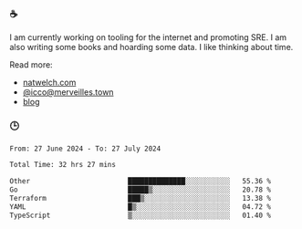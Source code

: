 ### ☕

I am currently working on tooling for the internet and promoting SRE. I am also writing some books and hoarding some data. I like thinking about time. 

Read more:

 - [natwelch.com](https://natwelch.com)
 - [@icco@merveilles.town](https://merveilles.town/@icco)
 - [blog](https://writing.natwelch.com)

### 🕒

<!--START_SECTION:waka-->

```txt
From: 27 June 2024 - To: 27 July 2024

Total Time: 32 hrs 27 mins

Other                        ██████████████░░░░░░░░░░░   55.36 %
Go                           █████▒░░░░░░░░░░░░░░░░░░░   20.78 %
Terraform                    ███▒░░░░░░░░░░░░░░░░░░░░░   13.38 %
YAML                         █▒░░░░░░░░░░░░░░░░░░░░░░░   04.72 %
TypeScript                   ▒░░░░░░░░░░░░░░░░░░░░░░░░   01.40 %
```

<!--END_SECTION:waka-->
